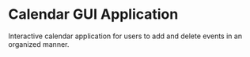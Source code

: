 # Calendar GUI Application
 Interactive calendar application for users to add and delete events in an organized manner.
